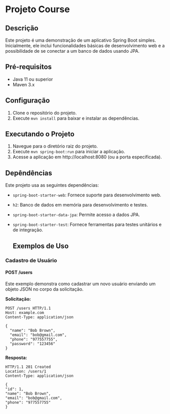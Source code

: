 

# Projeto Course

## Descrição

Este projeto é uma demonstração de um aplicativo Spring Boot simples. Inicialmente, ele inclui funcionalidades básicas de desenvolvimento web e a possibilidade de se conectar a um banco de dados usando JPA.

## Pré-requisitos

* Java 11 ou superior
* Maven 3.x

## Configuração

1. Clone o repositório do projeto.
2. Execute `mvn install` para baixar e instalar as dependências.

## Executando o Projeto

1. Navegue para o diretório raiz do projeto.
2. Execute `mvn spring-boot:run` para iniciar a aplicação.
3. Acesse a aplicação em http://localhost:8080 (ou a porta especificada).

## Depêndências

Este projeto usa as seguintes dependências:

* `spring-boot-starter-web`: Fornece suporte para desenvolvimento web.
* `h2`: Banco de dados em memória para desenvolvimento e testes.
* `spring-boot-starter-data-jpa`: Permite acesso a dados JPA.
* `spring-boot-starter-test`: Fornece ferramentas para testes unitários e de integração.

  ## Exemplos de Uso

### Cadastro de Usuário

#### POST /users

Este exemplo demonstra como cadastrar um novo usuário enviando um objeto JSON no corpo da solicitação.

**Solicitação:**
```http
POST /users HTTP/1.1
Host: example.com
Content-Type: application/json

{
  "name": "Bob Brown",
  "email": "bob@gmail.com",
  "phone": "977557755",
  "password": "123456"
}
```
**Resposta:**
```http
HTTP/1.1 201 Created
Location: /users/1
Content-Type: application/json

{
"id": 1,
"name": "Bob Brown",
"email": "bob@gmail.com",
"phone": "977557755"
}
